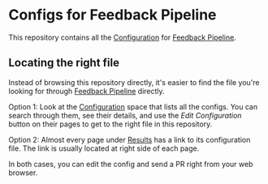 # Configs for Feedback Pipeline

This repository contains all the [Configuration](https://tiny.distro.builders/configs_workloads.html) for [Feedback Pipeline](https://tiny.distro.builders).

## Locating the right file

Instead of browsing this repository directly, it's easier to find the file you're looking for through [Feedback Pipeline](https://tiny.distro.builders) directly.

Option 1: Look at the [Configuration](https://tiny.distro.builders/configs_workloads.html) space that lists all the configs. You can search through them, see their details, and use the *Edit Configuration* button on their pages to get to the right file in this repository.

Option 2: Almost every page under [Results](https://tiny.distro.builders/workloads.html) has a link to its configuration file. The link is usually located at right side of each page.

In both cases, you can edit the config and send a PR right from your web browser.
